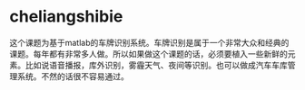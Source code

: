 # cheliangshibie
这个课题为基于matlab的车牌识别系统。车牌识别是属于一个非常大众和经典的课题。每年都有非常多人做。所以如果做这个课题的话，必须要植入一些新鲜的元素。比如说语音播报，库外识别，雾霾天气、夜间等识别。也可以做成汽车车库管理系统。不然的话很不容易通过。
